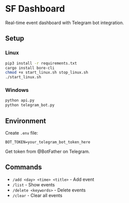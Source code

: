 # SF Dashboard

Real-time event dashboard with Telegram bot integration.

## Setup

### Linux
```bash
pip3 install -r requirements.txt
cargo install bore-cli
chmod +x start_linux.sh stop_linux.sh
./start_linux.sh
```

### Windows
```bash
python api.py
python telegram_bot.py
```

## Environment

Create `.env` file:
```
BOT_TOKEN=your_telegram_bot_token_here
```

Get token from @BotFather on Telegram.

## Commands

- `/add <day> <time> <title>` - Add event
- `/list` - Show events
- `/delete <keywords>` - Delete events
- `/clear` - Clear all events